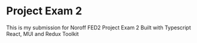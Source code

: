 # Project Exam 2

This is my submission for Noroff FED2 Project Exam 2
Built with Typescript React, MUI and Redux Toolkit
